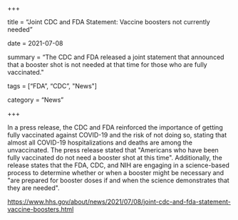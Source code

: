 +++

title = “Joint CDC and FDA Statement: Vaccine boosters not currently needed”

date = 2021-07-08

summary = “The CDC and FDA released a joint statement that announced that a booster shot is not needed at that time for those who are fully vaccinated."

tags = [“FDA”, “CDC”, "News"]

category = “News”

+++

In a press release, the CDC and FDA reinforced the importance of getting fully vaccinated against COVID-19 and the risk of not doing so, stating that almost all COVID-19 hospitalizations and deaths are among the unvaccinated. The press release stated that "Americans who have been fully vaccinated do not need a booster shot at this time". Additionally, the release states that the FDA, CDC, and NIH are engaging in a science-based process to determine whether or when a booster might be necessary and "are prepared for booster doses if and when the science demonstrates that they are needed".

https://www.hhs.gov/about/news/2021/07/08/joint-cdc-and-fda-statement-vaccine-boosters.html
